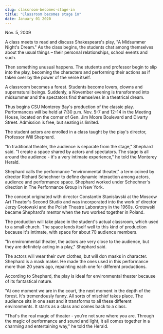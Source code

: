 ```yaml
---
slug: classroom-becomes-stage-in
title: "Classroom becomes stage in"
date: January 01 2020
---
```


<p>Nov. 5, 2009
</p><p>A class meets to read and discuss Shakespeare's play, "A Midsummer Night's Dream." As the class begins, the students chat among themselves about the usual things – their personal relationships, school events and such.
</p><p>Then something unusual happens. The students and professor begin to slip into the play, becoming the characters and performing their actions as if taken over by the power of the verse itself.
</p><p>A classroom becomes a forest. Students become lovers, clowns and supernatural beings. Suddenly, a November evening is transformed into midsummer and the spectators find themselves in a theatrical dream.
</p><p>Thus begins CSU Monterey Bay's production of the classic play. Performances will be held at 7:30 p.m. Nov. 5-7 and 12-14 in the Meeting House, located on the corner of Gen. Jim Moore Boulevard and Divarty Street. Admission is free, but seating is limited.
</p><p>The student actors are enrolled in a class taught by the play's director, Professor Will Shephard.
</p><p>"In traditional theater, the audience is separate from the stage," Shephard said. "I create a space shared by actors and spectators. The stage is all around the audience - it's a very intimate experience," he told the Monterey Herald.
</p><p>Shephard calls the performance "environmental theater," a term coined by director Richard Schechner to define dynamic interaction among actors, audience and performance space. Shephard worked under Schechner's direction in The Performance Group in New York.
</p><p>The concept originated with director Constantin Stanislavski at the Moscow Art Theater's Second Studio and was incorporated into the work of director Jerzy Grotowski and the Polish Theatre Laboratory in the 1960s. Grotowski became Shephard's mentor when the two worked together in Poland.
</p><p>The production will take place in the student's actual classroom, which used to a small church. The space lends itself well to this kind of production because it's intimate, with space for about 70 audience members.
</p><p>"In environmental theater, the actors are very close to the audience, but they are definitely acting in a play," Shephard said.
</p><p>The actors will wear their own clothes, but will don masks in character. Shephard is a mask maker. He made the ones used in this performance more than 20 years ago, repainting each one for different productions.
</p><p>According to Shephard, the play is ideal for environmental theater because of its fantastical nature.
</p><p>"At one moment we are in the court, the next moment in the depth of the forest. It's tremendously funny. All sorts of mischief takes place. The audience sits in one seat and it transforms to all these different environments. It starts as a class and comes back to a class.
</p><p>"That's the real magic of theater - you're not sure where you are. Through the magic of performance and sound and light, it all comes together in a charming and entertaining way," he told the Herald.
</p><p> 
</p><p> 
</p><p> 
</p><p> 
</p><p> 
</p><p> 
</p><p> 
</p><p> 
</p><p> 
</p>
